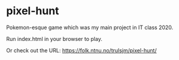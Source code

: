 # pixel-hunt
Pokemon-esque game which was my main project in IT class 2020.

Run index.html in your browser to play.

Or check out the URL: https://folk.ntnu.no/trulsjm/pixel-hunt/

